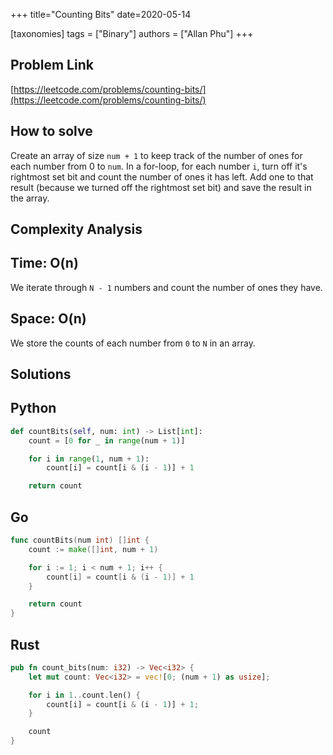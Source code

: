 +++
title="Counting Bits"
date=2020-05-14

[taxonomies]
tags = ["Binary"]
authors = ["Allan Phu"]
+++

## Problem Link

[https://leetcode.com/problems/counting-bits/](https://leetcode.com/problems/counting-bits/)

## How to solve

Create an array of size `num + 1` to keep track of the number of ones for each number from 0 to `num`. In a for-loop, for each number `i`, turn off it's rightmost set bit and count the number of ones it has left. Add one to that result (because we turned off the rightmost set bit) and save the result in the array.

## Complexity Analysis

## Time: O(n)

We iterate through `N - 1` numbers and count the number of ones they have.

## Space: O(n)

We store the counts of each number from `0` to `N` in an array.

## Solutions

## Python

``` python
def countBits(self, num: int) -> List[int]:
    count = [0 for _ in range(num + 1)]

    for i in range(1, num + 1):
        count[i] = count[i & (i - 1)] + 1

    return count
```

## Go

``` go
func countBits(num int) []int {
    count := make([]int, num + 1)

    for i := 1; i < num + 1; i++ {
        count[i] = count[i & (i - 1)] + 1
    }

    return count
}
```

## Rust

``` rust
pub fn count_bits(num: i32) -> Vec<i32> {
    let mut count: Vec<i32> = vec![0; (num + 1) as usize];

    for i in 1..count.len() {
        count[i] = count[i & (i - 1)] + 1;
    }

    count
}
```
